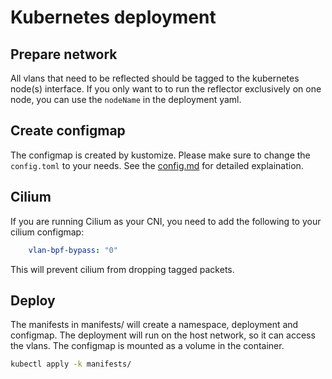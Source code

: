 # Kubernetes deployment

## Prepare network
All vlans that need to be reflected should be tagged to the kubernetes node(s) interface. If you only want to to run the reflector exclusively on one node, you can use the `nodeName` in the deployment yaml.

## Create configmap
The configmap is created by kustomize. Please make sure to change the `config.toml` to your needs. See the [config.md](../config.md) for detailed explaination.

## Cilium
If you are running Cilium as your CNI, you need to add the following to your cilium configmap:
```yaml
    vlan-bpf-bypass: "0"
```
This will prevent cilium from dropping tagged packets.


## Deploy
The manifests in manifests/ will create a namespace, deployment and configmap. The deployment will run on the host network, so it can access the vlans. The configmap is mounted as a volume in the container.

```bash
kubectl apply -k manifests/
```